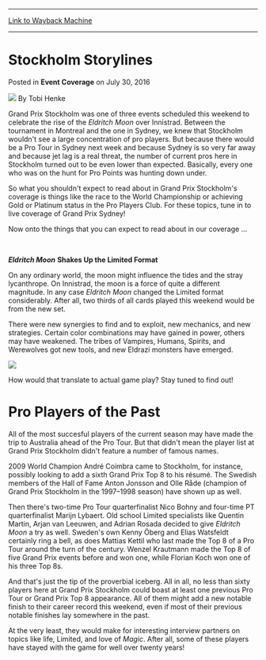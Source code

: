 
---
[Link to Wayback Machine](https://web.archive.org/web/20170415085458/http://magic.wizards.com/en/events/coverage/gpsto16/stockholm-storylines-2016-07-30)

[_metadata_:author]:- "Tobi Henke"
[_metadata_:description]:- "Grand Prix Stockholm was one of three events scheduled this weekend to celebrate the rise of the Eldritch Moon over Innistrad. Between the tournament in Montreal and the one in Sydney, we knew that Stockholm wouldn't see a large concentration of pro players. But because there would be a Pro Tour in Sydney next week and because Sydney is so very far away and because jet lag is a real threat, the number of current pros here in Stockholm turned out to be even lower than expected. Basically, every one who was on the hunt for Pro Points was hunting down under."
[_metadata_:generator]:- "Drupal 7 (http://drupal.org)"
[_metadata_:node]:- "1049096"
[_metadata_:publish_date]:- "2016-07-30"
[_metadata_:source]:- "div-main-content"
[_metadata_:title]:- "Stockholm Storylines"
[_metadata_:wayback_capture_timestamp]:- "2017-04-15 08:54:58"
[_metadata_:wayback_raw_url]:- "https://web.archive.org/web/20170415085458id_/http://magic.wizards.com/en/events/coverage/gpsto16/stockholm-storylines-2016-07-30"
[_metadata_:wayback_url]:- "http://magic.wizards.com/en/events/coverage/gpsto16/stockholm-storylines-2016-07-30"
---


Stockholm Storylines
====================



 Posted in **Event Coverage**
 on July 30, 2016 






![](https://media.magic.wizards.com/styles/auth_small/public/images/person/henke_author.jpg)
By Tobi Henke











Grand Prix Stockholm was one of three events scheduled this weekend to celebrate the rise of the *Eldritch Moon* over Innistrad. Between the tournament in Montreal and the one in Sydney, we knew that Stockholm wouldn't see a large concentration of pro players. But because there would be a Pro Tour in Sydney next week and because Sydney is so very far away and because jet lag is a real threat, the number of current pros here in Stockholm turned out to be even lower than expected. Basically, every one who was on the hunt for Pro Points was hunting down under.


So what you shouldn't expect to read about in Grand Prix Stockholm's coverage is things like the race to the World Championship or achieving Gold or Platinum status in the Pro Players Club. For these topics, tune in to live coverage of Grand Prix Sydney!


Now onto the things that you can expect to read about in our coverage …


 


***Eldritch Moon*** **Shakes Up the Limited Format**


On any ordinary world, the moon might influence the tides and the stray lycanthrope. On Innistrad, the moon is a force of quite a different magnitude. In any case *Eldritch Moon* changed the Limited format considerably. After all, two thirds of all cards played this weekend would be from the new set.


There were new synergies to find and to exploit, new mechanics, and new strategies. Certain color combinations may have gained in power, others may have weakened. The tribes of Vampires, Humans, Spirits, and Werewolves got new tools, and new Eldrazi monsters have emerged.


![](https://media.wizards.com/2016/events/gpsto16/gpsto_storylines.jpg)  


How would that translate to actual game play? Stay tuned to find out!


Pro Players of the Past
=======================


All of the most succesful players of the current season may have made the trip to Australia ahead of the Pro Tour. But that didn't mean the player list at Grand Prix Stockholm didn't feature a number of famous names.


2009 World Champion André Coimbra came to Stockholm, for instance, possibly looking to add a sixth Grand Prix Top 8 to his résumé. The Swedish members of the Hall of Fame Anton Jonsson and Olle Råde (champion of Grand Prix Stockholm in the 1997–1998 season) have shown up as well.


Then there's two-time Pro Tour quarterfinalist Nico Bohny and four-time PT quarterfinalist Marijn Lybaert. Old school Limited specialists like Quentin Martin, Arjan van Leeuwen, and Adrian Rosada decided to give *Eldritch Moon* a try as well. Sweden's own Kenny Öberg and Elias Watsfeldt certainly ring a bell, as does Mattias Kettil who last made the Top 8 of a Pro Tour around the turn of the century. Wenzel Krautmann made the Top 8 of five Grand Prix events before and won one, while Florian Koch won one of his three Top 8s.


And that's just the tip of the proverbial iceberg. All in all, no less than sixty players here at Grand Prix Stockholm could boast at least one previous Pro Tour or Grand Prix Top 8 appearance. All of them might add a new notable finish to their career record this weekend, even if most of their previous notable finishes lay somewhere in the past.


At the very least, they would make for interesting interview partners on topics like life, Limited, and love of *Magic*. After all, some of these players have stayed with the game for well over twenty years!







